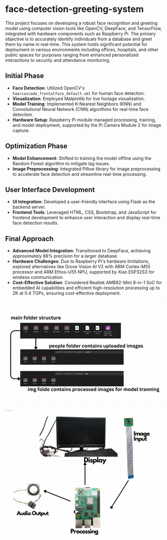 # face-detection-greeting-system

This project focuses on developing a robust face recognition and greeting model using computer vision tools like OpenCV, DeepFace, and TensorFlow, integrated with hardware components such as Raspberry Pi. The primary objective is to accurately identify individuals from a database and greet them by name in real-time. This system holds significant potential for deployment in various environments including offices, hospitals, and other public spaces for purposes ranging from enhanced personalized interactions to security and attendance monitoring.

## Initial Phase

- **Face Detection**: Utilized OpenCV's `haarcascade_frontalface_default.xml` for human face detection.
- **Visualization**: Employed Matplotlib for live footage visualization.
- **Model Training**: Implemented K-Nearest Neighbors (KNN) and Convolutional Neural Network (CNN) algorithms for real-time face detection.
- **Hardware Setup**: Raspberry Pi module managed processing, training, and model deployment, supported by the Pi Camera Module 2 for image capture.

## Optimization Phase

- **Model Enhancement**: Shifted to training the model offline using the Random Forest algorithm to mitigate lag issues.
- **Image Preprocessing**: Integrated Pillow library for image preprocessing to accelerate face detection and streamline real-time processing.

## User Interface Development

- **UI Integration**: Developed a user-friendly interface using Flask as the backend server.
- **Frontend Tools**: Leveraged HTML, CSS, Bootstrap, and JavaScript for frontend development to enhance user interaction and display real-time face detection results.

## Final Approach

- **Advanced Model Integration**: Transitioned to DeepFace, achieving approximately 88% precision for a larger database.
- **Hardware Challenges**: Due to Raspberry Pi's hardware limitations, explored alternatives like Grove Vision AI V2 with ARM Cortex-M55 processor and ARM Ethos-U55 NPU, supported by Xiao ESP32S3 for wireless communication.
- **Cost-Effective Solution**: Considered Realtek AMB82-Mini 8-in-1 SoC for embedded AI capabilities and efficient high-resolution processing up to 2K at 0.4 TOPs, ensuring cost-effective deployment.

![working image](https://raw.githubusercontent.com/kumarvishwajeettrivedi/face-detection-greeting-system/main/Screenshot%20from%202024-07-04%2018-18-29.png)

.
.
.
![working image](https://raw.githubusercontent.com/kumarvishwajeettrivedi/face-detection-greeting-system/main/Screenshot%20from%202024-07-04%2016-47-29.png)




